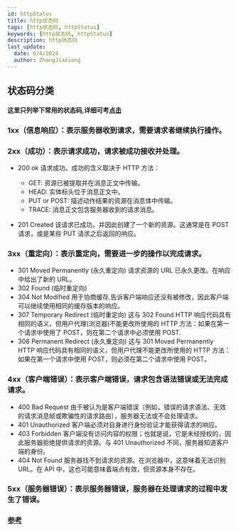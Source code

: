 ```yaml
---
id: httpStatus
title: http状态码
tags: [http状态码, httpStatus]
keywords: [http状态码, httpStatus]
description: http状态码
last_update:
  date: 6/4/2024
  author: ZhangJiaxiang
---
```


## 状态码分类

#### 这里只列举下常用的状态码,详细可考[点击](https://developer.mozilla.org/zh-CN/docs/Web/HTTP/Status)

### 1xx（信息响应）：表示服务器收到请求，需要请求者继续执行操作。
### 2xx（成功）：表示请求成功，请求被成功接收并处理。

  - 200 ok
    请求成功。成功的含义取决于 HTTP 方法：

    - GET: 资源已被提取并在消息正文中传输。
    - HEAD: 实体标头位于消息正文中。
    - PUT or POST: 描述动作结果的资源在消息体中传输。
    - TRACE: 消息正文包含服务器收到的请求消息。

  - 201 Created
    该请求已成功，并因此创建了一个新的资源。这通常是在 POST 请求，或是某些 PUT 请求之后返回的响应。

### 3xx（重定向）：表示重定向，需要进一步的操作以完成请求。
  - 301 Moved Permanently (永久重定向)
    请求资源的 URL 已永久更改。在响应中给出了新的 URL。
  - 302 Found (临时重定向)
  - 304 Not Modified
    用于协商缓存,告诉客户端响应还没有被修改，因此客户端可以继续使用相同的缓存版本的响应。
  - 307 Temporary Redirect (临时重定向)
    这与 302 Found HTTP 响应代码具有相同的语义，但用户代理(浏览器)不能更改所使用的 HTTP 方法：如果在第一个请求中使用了 POST，则在第二个请求中必须使用 POST.
  - 308 Permanent Redirect (永久重定向)
    这与 301 Moved Permanently HTTP 响应代码具有相同的语义，但用户代理不能更改所使用的 HTTP 方法：如果在第一个请求中使用 POST，则必须在第二个请求中使用 POST。
### 4xx（客户端错误）：表示客户端错误，请求包含语法错误或无法完成请求。
  - 400 Bad Request
    由于被认为是客户端错误（例如，错误的请求语法、无效的请求消息帧或欺骗性的请求路由），服务器无法或不会处理请求。
  - 401 Unauthorized
    客户端必须对自身进行身份验证才能获得请求的响应。
  - 403 Forbidden
    客户端没有访问内容的权限；也就是说，它是未经授权的，因此服务器拒绝提供请求的资源。与 401 Unauthorized 不同，服务器知道客户端的身份。
  - 404 Not Found
    服务器找不到请求的资源。在浏览器中，这意味着无法识别 URL。在 API 中，这也可能意味着端点有效，但资源本身不存在。
### 5xx（服务器错误）：表示服务器错误，服务器在处理请求的过程中发生了错误。

### [参考](https://developer.mozilla.org/zh-CN/docs/Web/HTTP/Status)
